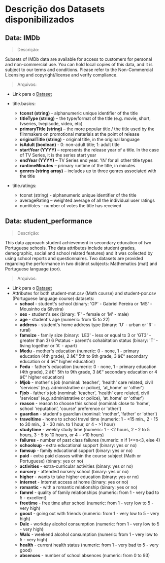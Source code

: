 # Descrição dos Datasets disponibilizados

## Data: IMDb
> Descrição:

Subsets of IMDb data are available for access to customers for personal and non-commercial use. You can hold local copies of this data, and it is subject to our terms and conditions. Please refer to the Non-Commercial Licensing and copyright/license and verify compliance.

> Arquivos:
- Link para o [Dataset](https://www.imdb.com/interfaces/)
- title.basics:
    - **tconst (string)** - alphanumeric unique identifier of the title
    - **titleType (string)** – the type/format of the title (e.g. movie, short, tvseries, tvepisode, video, etc)
    - **primaryTitle (string)** – the more popular title / the title used by the filmmakers on promotional materials at the point of release
    - **originalTitle (string)** - original title, in the original language
    - **isAdult (boolean)** - 0: non-adult title; 1: adult title
    - **startYear (YYYY)** – represents the release year of a title. In the case of TV Series, it is the series start year
    - **endYear (YYYY)** – TV Series end year. ‘\N’ for all other title types
    - **runtimeMinutes** – primary runtime of the title, in minutes
    - **genres (string array)** – includes up to three genres associated with the title

- title.ratings:
    - tconst (string) - alphanumeric unique identifier of the title
    - averageRating – weighted average of all the individual user ratings
    - numVotes - number of votes the title has received
    

## Data: student_performance

> Descrição:

This data approach student achievement in secondary education of two Portuguese schools. The data attributes include student grades, demographic, social and school related features) and it was collected by using school reports and questionnaires. Two datasets are provided regarding the performance in two distinct subjects: Mathematics (mat) and Portuguese language (por). 

> Arquivos:
- Link para o [Dataset](https://archive.ics.uci.edu/ml/datasets/Student+Performance)
- Attributes for both student-mat.csv (Math course) and student-por.csv (Portuguese language course) datasets:
    - **school** - student's school (binary: 'GP' - Gabriel Pereira or 'MS' - Mousinho da Silveira)
    - **sex** - student's sex (binary: 'F' - female or 'M' - male)
    - **age** - student's age (numeric: from 15 to 22)
    - **address** - student's home address type (binary: 'U' - urban or 'R' - rural)
    - **famsize** - family size (binary: 'LE3' - less or equal to 3 or 'GT3' - greater than 3)
6 Pstatus - parent's cohabitation status (binary: 'T' - living together or 'A' - apart)
    - **Medu** - mother's education (numeric: 0 - none, 1 - primary education (4th grade), 2 â€“ 5th to 9th grade, 3 â€“ secondary education or 4 â€“ higher education)
    - **Fedu** - father's education (numeric: 0 - none, 1 - primary education (4th grade), 2 â€“ 5th to 9th grade, 3 â€“ secondary education or 4 â€“ higher education)
    - **Mjob** - mother's job (nominal: 'teacher', 'health' care related, civil 'services' (e.g. administrative or police), 'at_home' or 'other')
    - **Fjob** - father's job (nominal: 'teacher', 'health' care related, civil 'services' (e.g. administrative or police), 'at_home' or 'other')
    - **reason** - reason to choose this school (nominal: close to 'home', school 'reputation', 'course' preference or 'other')
    - **guardian** - student's guardian (nominal: 'mother', 'father' or 'other')
    - **traveltime** - home to school travel time (numeric: 1 - <15 min., 2 - 15 to 30 min., 3 - 30 min. to 1 hour, or 4 - >1 hour)
    - **studytime** - weekly study time (numeric: 1 - <2 hours, 2 - 2 to 5 hours, 3 - 5 to 10 hours, or 4 - >10 hours)
    - **failures** - number of past class failures (numeric: n if 1<=n<3, else 4)
    - **schoolsup** - extra educational support (binary: yes or no)
    - **famsup** - family educational support (binary: yes or no)
    - **paid** - extra paid classes within the course subject (Math or Portuguese) (binary: yes or no)
    - **activities** - extra-curricular activities (binary: yes or no)
    - **nursery** - attended nursery school (binary: yes or no)
    - **higher** - wants to take higher education (binary: yes or no)
    - **internet** - Internet access at home (binary: yes or no)
    - **romantic** - with a romantic relationship (binary: yes or no)
    - **famrel** - quality of family relationships (numeric: from 1 - very bad to 5 - excellent)
    - **freetime** - free time after school (numeric: from 1 - very low to 5 - very high)
    - **goout** - going out with friends (numeric: from 1 - very low to 5 - very high)
    - **Dalc** - workday alcohol consumption (numeric: from 1 - very low to 5 - very high)
    - **Walc** - weekend alcohol consumption (numeric: from 1 - very low to 5 - very high)
    - **health** - current health status (numeric: from 1 - very bad to 5 - very good)
    - **absences** - number of school absences (numeric: from 0 to 93)
